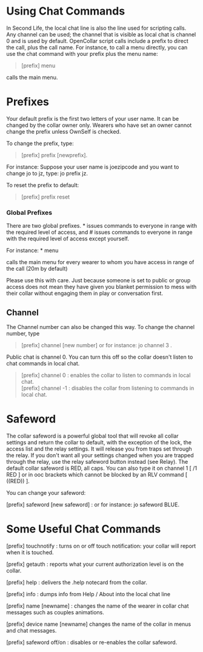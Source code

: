 # Using Chat Commands
In Second Life, the local chat line is also the line used for scripting calls. Any channel can be used; the channel that is visible as local chat is channel 0 and is used by default.  OpenCollar script calls include a prefix to direct the call, plus the call name. For instance, to call a menu directly, you can use the chat command with your prefix plus the menu name:

> [prefix] menu

calls the main menu.

# Prefixes

Your default prefix is the first two letters of your user name.  It can be changed by the collar owner only.  Wearers who have set an owner cannot change the prefix unless OwnSelf is checked.

To change the prefix, type:

> [prefix] prefix [newprefix].

For instance:  Suppose your user name is joezipcode and you want to change jo to jz, type:  jo prefix jz.  

To reset the prefix to default:  

> [prefix] prefix reset  


### Global Prefixes

There are two global prefixes. * issues commands to everyone in range with the required level of access, and # issues commands to everyone in range with the required level of access except yourself.

 For instance: * menu

calls the main menu for every wearer to whom you have access in range of the call (20m by default)

Please use this with care.  Just because someone is set to public or group access does not mean they have given you blanket permission to mess with their collar without engaging them in play or conversation first.

## Channel

The Channel number can also be changed this way. To change the channel number, type

> [prefix] channel [new number] or for instance:  jo channel 3 .  

Public chat is channel 0.  You can turn this off so the collar doesn't listen to chat commands in local chat.

> [prefix] channel 0 : enables the collar to listen to commands in local chat.  
[prefix] channel -1 : disables the collar from listening to commands in local chat.

# Safeword
The collar safeword is a powerful global tool that will revoke all collar settings and return the collar to default, with the exception of the lock, the access list and the relay settings.  It will release you from traps set through the relay.  If you don't want all your settings changed when you are trapped through the relay, use the relay safeword button instead (see Relay).
The default collar safeword is RED, all caps.  You can also type it on channel 1 [ /1 RED ] or in ooc brackets which cannot be blocked by an RLV command [ ((RED)) ].

You can change your safeword:

[prefix] safeword [new safeword] : or for instance: jo safeword BLUE.

# Some Useful Chat Commands

[prefix] touchnotify : turns on or off touch notification: your collar will report when it is touched.

[prefix] getauth  :  reports what your current authorization level is on the collar.

[prefix] help : delivers the .help notecard from the collar.

[prefix] info : dumps info from Help / About into the local chat line

[prefix] name [newname] : changes the name of the wearer in collar chat messages such as couples animations.

[prefix] device name [newname] changes the name of the collar in menus and chat messages.   

[prefix] safeword off/on : disables or re-enables the collar safeword.
